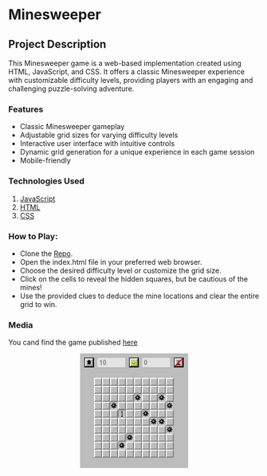# Minesweeper

## Project Description

This Minesweeper game is a web-based implementation created using HTML, JavaScript, and CSS. It offers a classic Minesweeper experience with customizable difficulty levels, providing players with an engaging and challenging puzzle-solving adventure.

### Features

- Classic Minesweeper gameplay
- Adjustable grid sizes for varying difficulty levels
- Interactive user interface with intuitive controls
- Dynamic grid generation for a unique experience in each game session
- Mobile-friendly

### Technologies Used

1. [JavaScript](https://en.wikipedia.org/wiki/JavaScript)
2. [HTML](https://en.wikipedia.org/wiki/HTML)
3. [CSS](https://en.wikipedia.org/wiki/CSS)

### How to Play:

- Clone the [Repo](https://github.com/CodecoolGlobal/freestyle-javascript-game.git).
- Open the index.html file in your preferred web browser.
- Choose the desired difficulty level or customize the grid size.
- Click on the cells to reveal the hidden squares, but be cautious of the mines!
- Use the provided clues to deduce the mine locations and clear the entire grid to win.

### Media
You cand find the game published [here](https://thenia13.itch.io/minesweeper)

<p align="center">
  <img src="image.jpg">
</p>